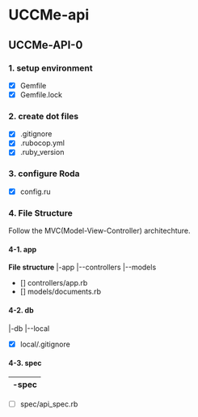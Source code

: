 # UCCMe-api 

## 


## UCCMe-API-0 

### 1. setup environment 
- [X] Gemfile 
- [X] Gemfile.lock 

### 2. create dot files 
- [X] .gitignore
- [X] .rubocop.yml 
- [X] .ruby_version 

### 3. configure Roda
- [X] config.ru  

### 4. File Structure 
Follow the MVC(Model-View-Controller) architechture. 

#### 4-1. app 
**File structure**
|-app 
|--controllers
|--models

- [] controllers/app.rb 
- [] models/documents.rb

#### 4-2. db 
|-db
|--local 

- [X] local/.gitignore

#### 4-3. spec 
|-spec 
|-- 

- [ ] spec/api_spec.rb  
